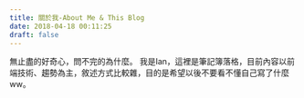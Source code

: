 ```yaml
---
title: 關於我-About Me & This Blog
date: 2018-04-18 00:11:25
draft: false
---
```


無止盡的好奇心，問不完的為什麼。
我是Ian，這裡是筆記簿落格，目前內容以前端技術、趨勢為主，敘述方式比較雜，目的是希望以後不要看不懂自己寫了什麼ww。
